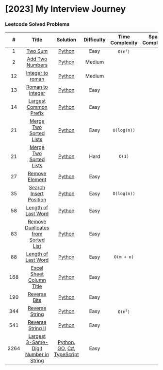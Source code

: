 # [2023] My Interview Journey

### Leetcode Solved Problems

| # | Title | Solution | Difficulty | Time Complexity | Space Complexity |
|:---:| :-----: | :--------: | :----------: | :----------: | :----------: |
|1| [Two Sum](./Leetcode/algorithms/easy/0001_two_sum) | [Python](./Leetcode/algorithms/easy/0001_two_sum/0001_two_sum.py) | Easy | <code>O(n<sup>2</sup>)</code> | |
|2| [Add Two Numbers](./Leetcode/algorithms/medium/0002_add_two_numbers) | [Python](./Leetcode/algorithms/medium/0002_add_two_numbers/0002_add_two_numbers.py) | Medium | | |
|12| [Integer to roman](./Leetcode/algorithms/medium/0012_integer_to_roman) | [Python](./Leetcode/algorithms/medium/0012_integer_to_roman/0012_integer_to_roman.py) | Medium | | |
|13| [Roman to Integer](./Leetcode/algorithms/easy/0013_roman_to_integer) | [Python](./Leetcode/algorithms/easy/0013_roman_to_integer/0013_roman_to_integer.py) | Easy |  | |
|14| [Largest Common Prefix](./Leetcode/algorithms/easy/0014_longest_common_prefix) | [Python](./Leetcode/algorithms/easy/0014_longest_common_prefix/0014_longest_common_prefix.py) | Easy |  | |
|21| [Merge Two Sorted Lists](./Leetcode/algorithms/easy/0021_merge_two_sorted_lists) | [Python](./Leetcode/algorithms/easy/0021_merge_two_sorted_lists/0021_merge_two_sorted_lists.py) | Easy | <code>O(log(n))</code> | |
|21| [Merge Two Sorted Lists](./Leetcode/algorithms/hard/0021_merge_two_sorted_lists) | [Python](./Leetcode/algorithms/hard/0021_merge_two_sorted_lists/0021_merge_two_sorted_lists.py) | Hard | <code>O(1)</code> | |
|27| [Remove Element](./Leetcode/algorithms/easy/0027_remove_element) | [Python](./Leetcode/algorithms/easy/0027_remove_element/0027_remove_element.py) | Easy |  | |
|35| [Search Insert Position](./Leetcode/algorithms/easy/0035_search_insert_position) | [Python](./Leetcode/algorithms/easy/0035_search_insert_position/0035_search_insert_position.py) | Easy | <code>O(log(n))</code> | |
|58| [Length of Last Word](./Leetcode/algorithms/easy/0058_length_of_last_word) | [Python](./Leetcode/algorithms/easy/0058_length_of_last_word/0058_length_of_last_word.py) | Easy |  | |
|83| [Remove Duplicates from Sorted List](./Leetcode/algorithms/easy/0083_remove_duplicates_from_sorted_list) | [Python](./Leetcode/algorithms/easy/0083_remove_duplicates_from_sorted_list/0083_remove_duplicates_from_sorted_list.py) | Easy |  | |
|88| [Length of Last Word](./Leetcode/algorithms/easy/0088_merge_sorted_array) | [Python](./Leetcode/algorithms/easy/0088_merge_sorted_array/0088_merge_sorted_array.py) | Easy | `O(m + n)` | |
|168| [Excel Sheet Column Title](./Leetcode/algorithms/easy/0168_excel_sheet_column_title) | [Python](./Leetcode/algorithms/easy/0168_excel_sheet_column_title/0168_excel_sheet_column_title.py) | Easy | | |
|190| [Reverse Bits](./Leetcode/algorithms/easy/0190_reverse_bits) | [Python](./Leetcode/algorithms/easy/0190_reverse_bits/0190_reverse_bits.py) | Easy | | |
|344| [Reverse String](./Leetcode/algorithms/easy/0344_reverse_string) | [Python](./Leetcode/algorithms/easy/0344_reverse_string/0344_reverse_string.py) | Easy | <code>O(n<sup>2</sup>)</code> | |
|541| [Reverse String II](./Leetcode/algorithms/easy/0541_reverse_string_ii) | [Python](./Leetcode/algorithms/easy/0541_reverse_string_ii/0541_reverse_string_ii.py) | Easy |  | |
|2264| [Largest 3-Same-Digit Number in String](./Leetcode/algorithms/easy/2264_largest_3_same_digit_number_in_string) | [Python](./Leetcode/algorithms/easy/2264_largest_3_same_digit_number_in_string/2264_largest_3_same_digit_number_in_string.py), [GO](./Leetcode/algorithms/easy/2264_largest_3_same_digit_number_in_string/2264_largest_3_same_digit_number_in_string.go), [C#](./Leetcode/algorithms/easy/2264_largest_3_same_digit_number_in_string/2264_largest_3_same_digit_number_in_string.cs), [TypeScript](./Leetcode/algorithms/easy/2264_largest_3_same_digit_number_in_string/2264_largest_3_same_digit_number_in_string.ts) | Easy |  | |
